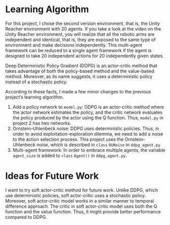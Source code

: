 # Learning Algorithm 
For this project, I chose the second version environment, that is, the Unity Reacher environment with 20 agents. If you take a look at the video on the Unity Reacher environment, you will realize that all the robotic arms are independent and identical, that is, they are exposed to the same type of environment and make decisions independently. This multi-agent framework can be reduced to a single agent framework if the agent is designed to take 20 independent actions for 20 independently given states. 

Deep Deterministic Policy Gradient (DDPG) is an actor-critic method that takes advantage of both the policy-based method and the value-based method. Moreover, as its name suggests, it uses a deterministic policy instead of a stochastic policy. 

According to these facts, I made a few minor changes to the previous project’s learning algorithm. 

1.	Add a policy network to `model.py`: DDPG is an actor-critic method where the actor network estimates the policy, and the critic network evaluates the policy produced by the actor using the Q function. Thus, `model.py` in project 2 has two networks.
2.	Ornstein–Uhlenbeck noise: DDPG uses deterministic policies. Thus, in order to avoid exploitation-exploration dilemma, we need to add a noise to the action selection process. This project uses the Ornstein–Uhlenbeck noise, which is described in `class` `OUNoise` in `ddpg_agent.py`
3.	Multi-agent framework: In order to embrace multiple agents, the variable `agent_size` is added to `class` `Agent()` in `ddpg_agent.py`.

# Ideas for Future Work
I want to try soft actor-critic method for future work. Unlike DDPG, which use deterministic policies, soft actor-critic uses a stochastic policy. Moreover, soft actor-critic model works in a similar manner to temporal difference approach. The critic in soft actor-critic model uses both the Q function and the value function. Thus, it might provide better performance compared to DDPG.

